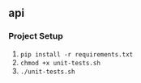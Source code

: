 ## api

### Project Setup

1. `pip install -r requirements.txt`
2. `chmod +x unit-tests.sh`
3. `./unit-tests.sh`
